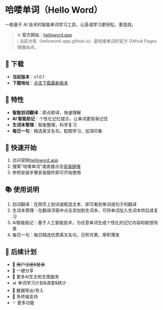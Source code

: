 # 哈喽单词（Hello Word）

一款基于 AI 技术的智能单词学习工具，让英语学习更轻松、更高效。

> 🌐 **官方网站**：[helloword.app](https://helloword.app)  
> ℹ️ 当前仓库（helloword-app.github.io）是哈喽单词的官方 GitHub Pages 镜像站点。

## 🌟 下载

- **当前版本**：v1.0.1
- **下载地址**：[点击下载最新版本](https://helloword.app/release/helloword.zip)

## 🌟 特性

- **智能划词翻译**：即点即译，快速理解
- **AI 智能助记**：个性化记忆提示，让单词更容易记住
- **生词本管理**：智能整理，科学复习
- **每日一句**：精选英文名句，配图学习，加深印象

## 🚀 快速开始

1. 访问官网[helloword.app](https://helloword.app/)
2. 搜索"哈喽单词"或直接点击[安装链接](https://helloword.app/install)
3. 参照安装步骤安装插件即可开始使用

## 📚 使用说明

1. 划词翻译：在网页上划词或框选文本，即可看到单词或句子的翻译
2. 生词本管理：在翻译浮窗中点击添加到生词本，可将单词加入生词本供后续复习
3. AI智能助记：基于人工智能技术，为任意单词生成个性化的记忆内容和联想场景
4. 每日一句：每日精选优质英文名句，日积月累，厚积薄发

## 🔮 后续计划

- 👤 ~~用户注册&登录~~
- 🔗 一键分享
- 🤖 更多AI生文和生图服务
- 📊 单词学习计划&进度&统计
- 💾 数据导出/导入
- 📱 多终端支持
- ✨ 更多功能
